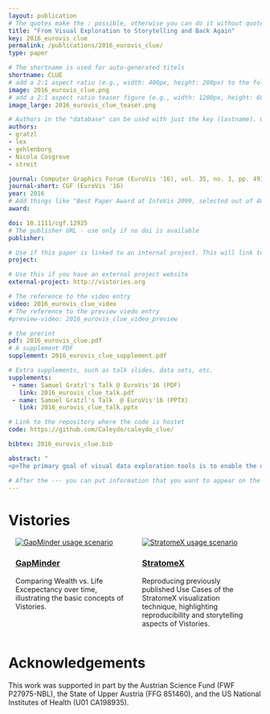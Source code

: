 ```yaml
---
layout: publication
# The quotes make the : possible, otherwise you can do it without quotes
title: "From Visual Exploration to Storytelling and Back Again"
key: 2016_eurovis_clue
permalink: /publications/2016_eurovis_clue/
type: paper

# The shortname is used for auto-generated titels
shortname: CLUE
# add a 2:1 aspect ratio (e.g., width: 400px, height: 200px) to the folder /assets/images/papers/
image: 2016_eurovis_clue.png
# add a 2:1 aspect ratio teaser figure (e.g., width: 1200px, height: 600px) to the folder /assets/images/papers/
image_large: 2016_eurovis_clue_teaser.png

# Authors in the "database" can be used with just the key (lastname). Others can be written properly.
authors:
- gratzl
- lex
- gehlenborg
- Nicola Cosgrove
- streit

journal: Computer Graphics Forum (EuroVis '16), vol. 35, no. 3, pp. 491-500
journal-short: CGF (EuroVis '16)
year: 2016
# Add things like "Best Paper Award at InfoVis 2099, selected out of 4000 submissions"
award:

doi: 10.1111/cgf.12925
# The publisher URL - use only if no doi is available
publisher:

# Use if this paper is linked to an internal project. This will link to the project site
project:

# Use this if you have an external project website
external-project: http://vistories.org

# The reference to the video entry
video: 2016_eurovis_clue_video
# The reference to the preview viedo entry
#preview-video: 2016_eurovis_clue_video_preview

# the prerint
pdf: 2016_eurovis_clue.pdf
# A supplement PDF
supplement: 2016_eurovis_clue_supplement.pdf

# Extra supplements, such as talk slides, data sets, etc.
supplements:
 - name: Samuel Gratzl's Talk @ EuroVis'16 (PDF)
   link: 2016_eurovis_clue_talk.pdf
 - name: Samuel Gratzl's Talk  @ EuroVis'16 (PPTX)
   link: 2016_eurovis_clue_talk.pptx

# Link to the repository where the code is hostet
code: https://github.com/Caleydo/caleydo_clue/

bibtex: 2016_eurovis_clue.bib

abstract: "
<p>The primary goal of visual data exploration tools is to enable the discovery of new insights. To justify and reproduce insights, the discovery process needs to be documented and communicated. A common approach to documenting and presenting findings is to capture visualizations as images or videos. Images, however, are insufficient for telling the story of a visual discovery, as they lack full provenance information and context. Videos are difficult to produce and edit, particularly due to the non-linear nature of the exploratory process. Most importantly, however, neither approach provides the opportunity to return to any point in the exploration in order to review the state of the visualization in detail or to conduct additional analyses. In this paper we present <strong>CLUE</strong> (Capture, Label, Understand, Explain), a model that tightly integrates data exploration and presentation of discoveries. Based on provenance data captured during the exploration process, users can extract key steps, add annotations, and author 'Vistories', visual stories based on the history of the exploration. These Vistories can be shared for others to view, but also to retrace and extend the original analysis. We discuss how the CLUE approach can be integrated into visualization tools and provide a prototype implementation. Finally, we demonstrate the general applicability of the model in two usage scenarios: a Gapminder-inspired visualization to explore public health data and an example from molecular biology that illustrates how Vistories could be used in scientific journals.</p>"

# After the --- you can put information that you want to appear on the website using markdown formatting or HTML. A good example are acknowledgements, extra references, an erratum, etc.
---
```


# Vistories

<div style="display: flex;align-items: baseline;">
<div style="width: 45%; margin: 0px 1em;">
    <a href="//vistories.org/v/gapminder" target="_blank">
    <img src="{{site.baseurl}}/assets/images/papers/{{ page.key }}_gapminder.png" alt="GapMinder usage scenario">
    </a>
    <div class="caption">
      <a href="//vistories.org/v/gapminder" target="_blank">
        <h3>GapMinder</h3>
      </a>
      <p>Comparing Wealth vs. Life Excepectancy over time, illustrating the basic concepts of Vistories.</p>
      <p></p>
    </div>
  </div>
<div style="width: 45%; margin: 0px 1em;">
    <a href="//vistories.org/v/stratomex" target="_blank">
    <img src="{{site.baseurl}}/assets/images/papers/{{ page.key }}.png" alt="StratomeX usage scenario">
    </a>
    <div class="caption">
      <a href="//vistories.org/v/stratomex" target="_blank">
        <h3>StratomeX</h3>
      </a>
      <p>Reproducing previously published Use Cases of the StratomeX visualization technique, highlighting reproducibility and storytelling aspects of Vistories.</p>
    </div>
  </div>
</div>

# Acknowledgements

This work was supported in part by the Austrian Science Fund (FWF P27975-NBL), the State of Upper Austria (FFG 851460), and the US National Institutes of Health (U01 CA198935).

